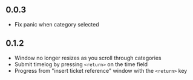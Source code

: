 ## 0.0.3
- Fix panic when category selected

## 0.1.2 
- Window no longer resizes as you scroll through categories
- Submit timelog by pressing `<return>` on the time field
- Progress from "insert ticket reference" window with the `<return>` key
